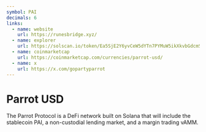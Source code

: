 ```yaml
---
symbol: PAI
decimals: 6
links:
  - name: website
    url: https://runesbridge.xyz/
  - name: explorer
    url: https://solscan.io/token/Ea5SjE2Y6yvCeW5dYTn7PYMuW5ikXkvbGdcmSnXeaLjS
  - name: coinmarketcap
    url: https://coinmarketcap.com/currencies/parrot-usd/
  - name: x
    url: https://x.com/gopartyparrot
---
```


# Parrot USD

The Parrot Protocol is a DeFi network built on Solana that will include the stablecoin PAI, a non-custodial lending market, and a margin trading vAMM.
